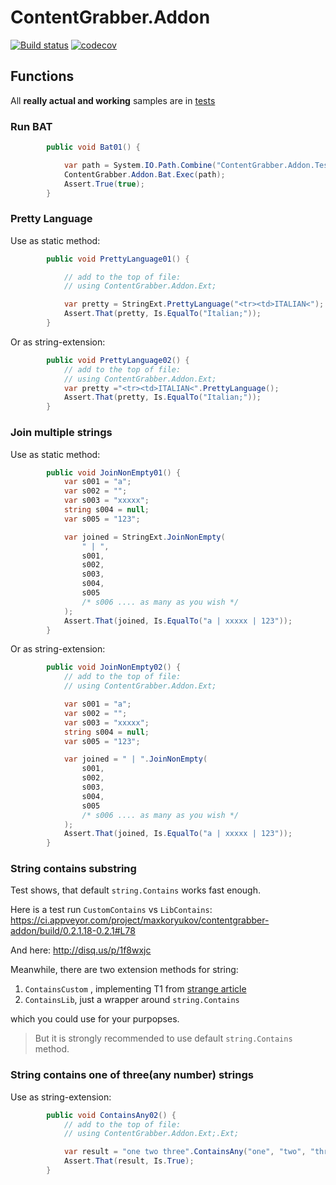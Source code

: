 # ContentGrabber.Addon

[![Build status](https://ci.appveyor.com/api/projects/status/gdwfn2l56vvrq86g?svg=true)](https://ci.appveyor.com/project/maxkoryukov/contentgrabber-addon)
[![codecov](https://codecov.io/gh/maxkoryukov/ContentGrabber.Addon/branch/master/graph/badge.svg)](https://codecov.io/gh/maxkoryukov/ContentGrabber.Addon)

## Functions

All **really actual and working** samples are in [tests](ContentGrabber.Addon.Test/Samples.cs)

### Run BAT

```csharp
		public void Bat01() {

			var path = System.IO.Path.Combine("ContentGrabber.Addon.Test", "Bat", "echo.bat");
			ContentGrabber.Addon.Bat.Exec(path);
			Assert.True(true);
		}
```

### Pretty Language

Use as static method:

```csharp
		public void PrettyLanguage01() {

			// add to the top of file:
			// using ContentGrabber.Addon.Ext;

			var pretty = StringExt.PrettyLanguage("<tr><td>ITALIAN<");
			Assert.That(pretty, Is.EqualTo("Italian;"));
		}
```

Or as string-extension:

```csharp
		public void PrettyLanguage02() {
			// add to the top of file:
			// using ContentGrabber.Addon.Ext;
			var pretty ="<tr><td>ITALIAN<".PrettyLanguage();
			Assert.That(pretty, Is.EqualTo("Italian;"));
		}
```

### Join multiple strings

Use as static method:

```csharp
		public void JoinNonEmpty01() {
			var s001 = "a";
			var s002 = "";
			var s003 = "xxxxx";
			string s004 = null;
			var s005 = "123";

			var joined = StringExt.JoinNonEmpty(
				" | ",
				s001,
				s002,
				s003,
				s004,
				s005
				/* s006 .... as many as you wish */
			);
			Assert.That(joined, Is.EqualTo("a | xxxxx | 123"));
		}
```

Or as string-extension:

```csharp
		public void JoinNonEmpty02() {
			// add to the top of file:
			// using ContentGrabber.Addon.Ext;

			var s001 = "a";
			var s002 = "";
			var s003 = "xxxxx";
			string s004 = null;
			var s005 = "123";

			var joined = " | ".JoinNonEmpty(
				s001,
				s002,
				s003,
				s004,
				s005
				/* s006 .... as many as you wish */
			);
			Assert.That(joined, Is.EqualTo("a | xxxxx | 123"));
		}
```

### String contains substring

Test shows, that default `string.Contains` works fast enough.

Here is a test run `CustomContains` vs `LibContains`: https://ci.appveyor.com/project/maxkoryukov/contentgrabber-addon/build/0.2.1.18-0.2.1#L78

And here: http://disq.us/p/1f8wxjc

Meanwhile, there are two extension methods for string:

1. `ContainsCustom` , implementing T1 from [strange article](http://cc.davelozinski.com/c-sharp/fastest-way-to-check-if-a-string-occurs-within-a-string)
2. `ContainsLib`, just a wrapper around `string.Contains`

which you could use for your purpopses.

> But it is strongly recommended to use default `string.Contains` method.

### String contains one of three(any number) strings

Use as string-extension:

```csharp
		public void ContainsAny02() {
			// add to the top of file:
			// using ContentGrabber.Addon.Ext;.Ext;

			var result = "one two three".ContainsAny("one", "two", "three");
			Assert.That(result, Is.True);
		}
```
